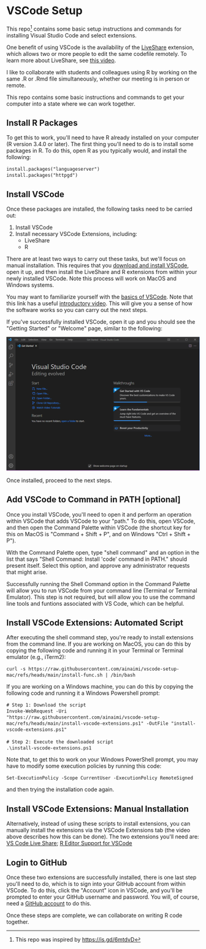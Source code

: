 # VSCode Setup

This repo[^1] contains some basic setup instructions and commands for installing Visual Studio Code and select extensions. 

One benefit of using VSCode is the availability of the [LiveShare](https://marketplace.visualstudio.com/items?itemName=MS-vsliveshare.vsliveshare) extension, which allows two or more people to edit the 
same codefile remotely. To learn more about LiveShare, see [this video](https://youtu.be/A2ceblXTBBc).

I like to collaborate with students and colleagues using R by working on the same .R or .Rmd file simultaneously, whether our 
meeting is in person or remote.

This repo contains some basic instructions and commands to get your computer into a state where we can work together.

## Install R Packages

To get this to work, you'll need to have R already installed on your computer (R version 3.4.0 or later). The first thing 
you'll need to do is to install some packages in R. To do this, open R as you typically would, and install the following:

```
install.packages("languageserver")
install.packages("httpgd")
```

## Install VSCode

Once these packages are installed, the following tasks need to be carried out:

1) Install VSCode
2) Install necessary VSCode Extensions, including:
    - LiveShare
    - R

There are at least two ways to carry out these tasks, but we'll focus on manual installation. This requires that you
[download and install VSCode](https://code.visualstudio.com/), open it up, and then install the LiveShare and R extensions
from within your newly installed VSCode. Note this process will work on MacOS and Windows systems. 

You may want to familiarize yourself with the [basics of VSCode](https://code.visualstudio.com/docs/introvideos/basics).
Note that this link has a useful [introductory video](https://youtu.be/B-s71n0dHUk). This will give you a sense of how the software
works so you can carry out the next steps.

If you've successfully installed VSCode, open it up and you should see the "Getting Started" or "Welcome" page, similar to the following:

![Example VSCode Welcome](./vscode_img.png)

Once installed, proceed to the next steps.

## Add VSCode to Command in PATH [optional]

Once you install VSCode, you'll need to open it and perform an operation within VSCode that adds VSCode to your "path." To 
do this, open VSCode, and then open the Command Palette within VSCode (the shortcut key for this on MacOS is "Command + Shift + P", and 
on Windows "Ctrl + Shift + P").

With the Command Palette open, type "shell command" and an option in the list that says "Shell Command: Install 'code' command in PATH." 
should present itself. Select this option, and approve any administrator requests that might arise. 

Successfully running the Shell Command option in the Command Palette will allow you to run VSCode from your command 
line (Terminal or Terminal Emulator). This step is not required, but will allow you to use the command line tools and funtions associated
with VS Code, which can be helpful.

## Install VSCode Extensions: Automated Script

After executing the shell command step, you're ready to install extensions from the command line. If you are working on MacOS, you can do this by 
copying the following code and running it in your Terminal or Terminal emulator (e.g., iTerm2): 

```
curl -s https://raw.githubusercontent.com/ainaimi/vscode-setup-mac/refs/heads/main/install-func.sh | /bin/bash
```

If you are working on a Windows machine, you can do this by copying the following code and running it a Windows Powershell prompt:

```
# Step 1: Download the script
Invoke-WebRequest -Uri "https://raw.githubusercontent.com/ainaimi/vscode-setup-mac/refs/heads/main/install-vscode-extensions.ps1" -OutFile "install-vscode-extensions.ps1"

# Step 2: Execute the downloaded script
.\install-vscode-extensions.ps1
```

Note that, to get this to work on your Windows PowerShell prompt, you may have to modify some execution policies by running this code:

```
Set-ExecutionPolicy -Scope CurrentUser -ExecutionPolicy RemoteSigned
```

and then trying the installation code again.

## Install VSCode Extensions: Manual Installation

Alternatively, instead of using these scripts to install extensions, you can manually install the extensions via the VSCode Extensions 
tab (the video above describes how this can be done). The two extensions you'll need are: [VS Code Live Share](https://marketplace.visualstudio.com/items?itemName=MS-vsliveshare.vsliveshare); 
[R Editor Support for VSCode](https://marketplace.visualstudio.com/items?itemName=REditorSupport.r)

## Login to GitHub

Once these two extensions are successfully installed, there is one last step you'll need to do, which is to sign into your GitHub account 
from within VSCode. To do this, click the "Account" icon in VSCode, and you'll be prompted to enter your GitHub username and 
password. You will, of course, need a [GitHub account](https://github.com/) to do this.

Once these steps are complete, we can collaborate on writing R code together.

[^1]: This repo was inspired by https://is.gd/6mtdvD

<!-- [^2]: Alternatively, if you are using MacOS, you can use the code in this repository to automate the process. To start, open Terminal
or your Terminal emulator, such as iTerm2. Then, if you have not already, install [HomeBrew](https://brew.sh/) by running the following:
```
/bin/bash -c "$(curl -fsSL https://raw.githubusercontent.com/Homebrew/install/HEAD/install.sh)"
```
Once HomeBrew successfully installs, you can run the following code to install VSCode:
```
brew install --cask visual-studio-code
```
Note that you can get to this point without HomeBrew by simply installing VScode with the "download and install" link above. -->